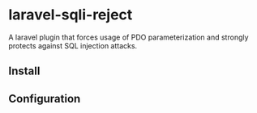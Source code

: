 # laravel-sqli-reject
A laravel plugin that forces usage of PDO parameterization and strongly protects against SQL injection attacks.

## Install

## Configuration
